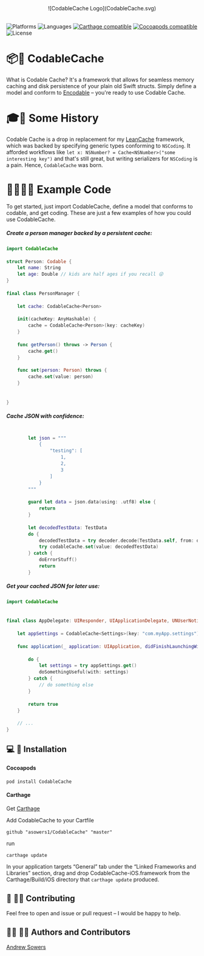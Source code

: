 <center>
![CodableCache Logo](CodableCache.svg)
</center>

<br>

![Platforms](https://img.shields.io/badge/platforms-iOS%20|%20watchOS%20|%20macOS%20|%20tvOS-blue.svg)
![Languages](https://img.shields.io/badge/languages-Swift%204-orange.svg)
[![Carthage compatible](https://img.shields.io/badge/Carthage-compatible-orange.svg?style=flat)][Carthage]
[![Cocoapods compatible](https://img.shields.io/badge/Cocoapods-compatible-red.svg
)][Cocoapods]
![License](https://img.shields.io/badge/license-MIT-blue.svg)

[Carthage]: https://github.com/carthage/carthage
[Cocoapods]: https://cocoapods.org


# 📦📲 CodableCache
What is Codable Cache? It's a framework that allows for seamless memory caching and disk persistence of your plain old Swift structs. Simply define a model and conform to [Encodable](https://developer.apple.com/documentation/swift/encodable) – you're ready to use Codable Cache.

# 🎓📕 Some History
Codable Cache is a drop in replacement for my [LeanCache](https://github.com/asowers1/LeanCache) framework, which was backed by specifying generic types conforming to `NSCoding`. It afforded workflows like `let x: NSNumber? = Cache<NSNumber>("some interesting key")` and that's still great, but writing serializers for `NSCoding` is a pain. Hence, `CodableCache` was born.

# 👩‍💻👨‍💻 Example Code

To get started, just import CodableCache, define a model that conforms to codable, and get coding. These are just a few examples of how you could use CodableCache.

##### Create a person manager backed by a persistent cache:

```swift
import CodableCache

struct Person: Codable {
    let name: String
    let age: Double // kids are half ages if you recall 😜
}

final class PersonManager {

    let cache: CodableCache<Person>
    
    init(cacheKey: AnyHashable) {
        cache = CodableCache<Person>(key: cacheKey)
    }

    func getPerson() throws -> Person {
        cache.get()
    }
    
    func set(person: Person) throws {
        cache.set(value: person)
    }


}


```

##### Cache JSON with confidence:

```swift

        let json = """
            {
                "testing": [
                    1,
                    2,
                    3
                ]
            }
        """
        
        guard let data = json.data(using: .utf8) else {
            return
        }
        
        let decodedTestData: TestData
        do {
            decodedTestData = try decoder.decode(TestData.self, from: data)
            try codableCache.set(value: decodedTestData)
        } catch {
            doErrorStuff()
            return
        }

```



##### Get your cached JSON for later use:


```swift
import CodableCache


final class AppDelegate: UIResponder, UIApplicationDelegate, UNUserNotificationCenterDelegate {

    let appSettings = CodableCache<Settings>(key: "com.myApp.settings")

    func application(_ application: UIApplication, didFinishLaunchingWithOptions launchOptions: [UIApplicationLaunchOptionsKey: Any]?) -> Bool {
        
        do {
            let settings = try appSettings.get()
            doSomethingUseful(with: settings)
        } catch {
            // do something else
        }
        
        return true
    }
    
    // ...
}

```
        

## 💻 🚀 Installation

#### Cocoapods

```
pod install CodableCache
```

#### Carthage

Get [Carthage](https://github.com/Carthage/Carthage)

Add CodableCache to your Cartfile

```
github "asowers1/CodableCache" "master"
```

run

```
carthage update
```
In your application targets “General” tab under the “Linked Frameworks and Libraries” section, drag and drop CodableCache-iOS.framework from the Carthage/Build/iOS directory that `carthage update` produced.


## 🙋 🙋‍♂️ Contributing

Feel free to open and issue or pull request – I would be happy to help.


## 👩‍🔧 👨‍🔧 Authors and Contributors

[Andrew Sowers](http://asowers.net)

